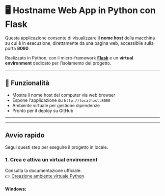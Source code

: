 # 🖥️ Hostname Web App in Python con Flask

Questa applicazione consente di visualizzare il **nome host** della macchina su cui è in esecuzione, direttamente da una pagina web, accessibile sulla porta **8080**.

Realizzato in Python, con il micro-framework **[Flask](https://flask.palletsprojects.com/)** e un **virtual environment** dedicato per l’isolamento del progetto.

---

## 📌 Funzionalità

- Mostra il nome host del computer via web browser
- Espone l'applicazione su `http://localhost:8080`
- Ambiente virtuale per gestione dipendenze
- Pronto per il deploy su GitHub

---

---

##  Avvio rapido

Segui questi step per eseguire il progetto in locale.

### 1.  Crea e attiva un virtual environment

Consulta la documentazione ufficiale:  
👉 [Creazione ambiente virtuale Python](https://docs.python.org/3/library/venv.html)

#### Windows:



